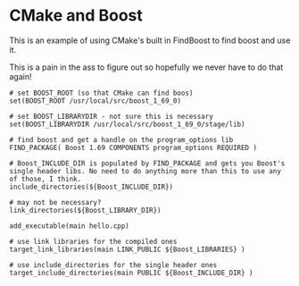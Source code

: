 # CMake and Boost

This is an example of using CMake's built in FindBoost to find boost and use it.

This is a pain in the ass to figure out so hopefully we never have to do that again!

```
# set BOOST_ROOT (so that CMake can find boos) 
set(BOOST_ROOT /usr/local/src/boost_1_69_0) 

# set BOOST_LIBRARYDIR - not sure this is necessary
set(BOOST_LIBRARYDIR /usr/local/src/boost_1_69_0/stage/lib)

# find boost and get a handle on the program_options lib
FIND_PACKAGE( Boost 1.69 COMPONENTS program_options REQUIRED )

# Boost_INCLUDE_DIR is populated by FIND_PACKAGE and gets you Boost's single header libs. No need to do anything more than this to use any of those, I think.
include_directories(${Boost_INCLUDE_DIR})

# may not be necessary?
link_directories(${Boost_LIBRARY_DIR})

add_executable(main hello.cpp)

# use link libraries for the compiled ones
target_link_libraries(main LINK_PUBLIC ${Boost_LIBRARIES} )

# use include_directories for the single header ones
target_include_directories(main PUBLIC ${Boost_INCLUDE_DIR} )
```

